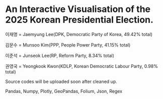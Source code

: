 # An Interactive Visualisation of the 2025 Korean Presidential Election.

이재명 = Jaemyung Lee(DPK, Democratic Party of Korea, 49.42% total)


김문수 = Munsoo Kim(PPP, People Power Party, 41.15% total)


이준석 = Junseok Lee(RP, Reform Party, 8.34% total)


권영국 = Yeongkook Kwon(KDLP, Korean Democratic Labour Party, 0.98% total)

Source codes will be uploaded soon after cleaned up.

Pandas, Numpy, Plotly, GeoPandas, Folium, Json, Regex
